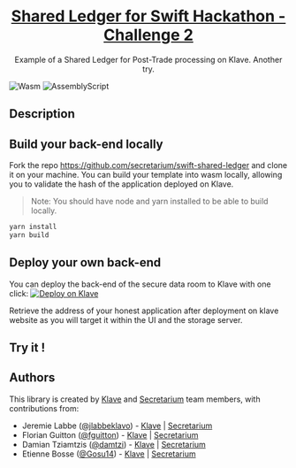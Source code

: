 <a href="https://klave.com/">
  <h1 align="center">Shared Ledger for Swift Hackathon - Challenge 2</h1>
</a>

<p align="center">
Example of a Shared Ledger for Post-Trade processing on Klave.
Another try.
</p>

![Wasm](https://img.shields.io/badge/Webassembly-5E4EE3?style=for-the-badge&labelColor=white&logo=webassembly&logoColor=5E4EE3) ![AssemblyScript](https://img.shields.io/badge/Assemblyscript-3578C7?style=for-the-badge&labelColor=white&logo=assemblyscript&logoColor=3578C7)

## Description


## Build your back-end locally

Fork the repo https://github.com/secretarium/swift-shared-ledger and clone it on your machine.
You can build your template into wasm locally, allowing you to validate the hash of the application deployed on Klave.

> Note: You should have node and yarn installed to be able to build locally.

```bash
yarn install
yarn build
```

## Deploy your own back-end

You can deploy the back-end of the secure data room to Klave with one click:
[![Deploy on Klave](https://klave.com/images/deploy-on-klave.svg)](https://app.klave.com/template/github/secretarium/klave-secure-rooms)

Retrieve the address of your honest application after deployment on klave website as you will target it within the UI and the storage server.

## Try it !


## Authors

This library is created by [Klave](https://klave.com) and [Secretarium](https://secretarium.com) team members, with contributions from:

- Jeremie Labbe ([@jlabbeklavo](https://github.com/jlabbeKlavo)) - [Klave](https://klave.com) | [Secretarium](https://secretarium.com)
- Florian Guitton ([@fguitton](https://github.com/fguitton)) - [Klave](https://klave.com) | [Secretarium](https://secretarium.com)
- Damian Tziamtzis ([@damtzi](https://github.com/damtzi)) - [Klave](https://klave.com) | [Secretarium](https://secretarium.com)
- Etienne Bosse ([@Gosu14](https://github.com/Gosu14)) - [Klave](https://klave.com) | [Secretarium](https://secretarium.com)

